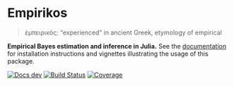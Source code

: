 # Empirikos

> ἐμπειρικός: “experienced” in ancient Greek, etymology of empirical


**Empirical Bayes estimation and inference in Julia.** See the [documentation](https://nignatiadis.github.io/Empirikos.jl/dev/) for installation instructions and vignettes illustrating the usage of this package.


[![Docs dev](https://img.shields.io/badge/docs-dev-blue.svg)](https://nignatiadis.github.io/Empirikos.jl/dev/)
[![Build Status](https://github.com/nignatiadis/Empirikos.jl/workflows/CI/badge.svg)](https://github.com/nignatiadis/Empirikos.jl/actions)
[![Coverage](https://codecov.io/gh/nignatiadis/Empirikos.jl/branch/master/graph/badge.svg)](https://codecov.io/gh/nignatiadis/Empirikos.jl)
